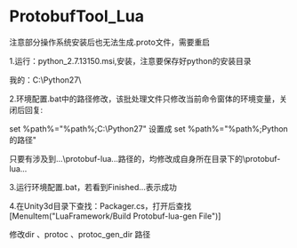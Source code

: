 # ProtobufTool_Lua

注意部分操作系统安装后也无法生成.proto文件，需要重启

1.运行：python_2.7.13150.msi,安装，注意要保存好python的安装目录

我的：C:\Python27\

2.环境配置.bat中的路径修改，该批处理文件只修改当前命令窗体的环境变量，关闭后回复:

set %path%="%path%;C:\Python27" 设置成 set %path%="%path%;Python的路径"

只要有涉及到...\protobuf-lua\...路径的，均修改成自身所在目录下的\protobuf-lua\...

3.运行环境配置.bat，若看到Finished...表示成功

4.在Unity3d目录下查找：Packager.cs，打开后查找[MenuItem("LuaFramework/Build Protobuf-lua-gen File")]

修改dir 、protoc 、protoc_gen_dir 路径
